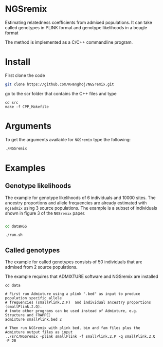 
# NGSremix
Estimating relatedness coefficients from admixed populations. It can take called genotypes in PLINK format and genotype likelihoods in a beagle format

The method is implemented as a C/C++ commandline program.

# Install

First clone the code
```bash
git clone https://github.com/KHanghoj/NGSremix.git
```

go to the scr folder that contains the C++ files and type 

```
cd src
make -f CPP_Makefile
```


#  Arguments

To get the arguments available for `NGSremix` type the following:

```bash
./NGSremix
```

# Examples

## Genotype likelihoods
The example for genotype likelihoods of 6 individuals and 10000 sites. The ancestry proportions and allele frequencies are already estimated with `ngsadmix` using 3 source populations. The example is a subset of individuals shown in figure 3 of the `NGSremix` paper. 

```bash

cd dataNGS

./run.sh

```


## Called genotypes
The example for called genotypes consists of 50 individuals that are admixed from 2 source populations. 

The example requires that ADMIXTURE software and NGSremix are installed 
```
cd data

# First run Admixture using a plink ".bed" as input to produce population specific allele 
# frequencies (smallPlink.2.P)  and individual ancestry proportions (smallPlink.2.Q).
# (note other programs can be used instead of Admixture, e.g. Structure and FRAPPE)
admixture smallPlink.bed 2 

# Then run NGSremix with plink bed, bim and fam files plus the Admixture output files as input
../src/NGSremix -plink smallPlink -f smallPlink.2.P -q smallPlink.2.Q -P 20

```
